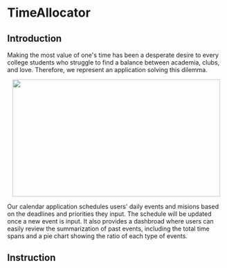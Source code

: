 # TimeAllocator

## Introduction
Making the most value of one's time has been a desperate desire to every college students who struggle to find a balance between academia, clubs, and love. Therefore, we represent an application solving this dilemma.

<p align="center">
 <img src="https://media.giphy.com/media/3ov9jOuQFu5GF1snzq/giphy.gif" width="480" height="270" />
</p>

Our calendar application schedules users' daily events and misions based on the deadlines and priorities they input. The schedule will be updated once a new event is input. It also provides a dashbroad where users can easily review the summarization of past events, including the total time spans and a pie chart showing the ratio of each type of events. 


## Instruction

